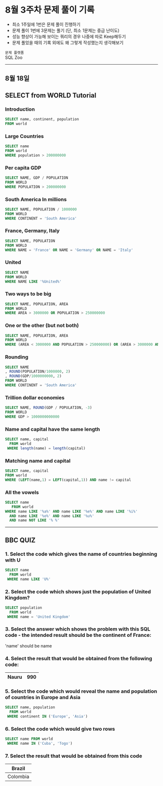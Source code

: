 # 8월 3주차 문제 풀이 기록

- 최소 1주일에 1번은 문제 풀이 진행하기
- 문제 풀이 1번에 3문제는 풀기 (단, 최소 1문제는 중급 난이도)
- 성능 향상이 가능해 보이는 쿼리의 경우 나중에 따로 Keep해두기
- 문제 풀었을 때의 기록 외에도 왜 그렇게 작성했는지 생각해보기

`문제 플랫폼`    
SQL Zoo

---

## 8월 18일

## **SELECT from WORLD Tutorial**

### **Introduction**

```sql
SELECT name, continent, population 
FROM world
```

### **Large Countries**

```sql
SELECT name 
FROM world
WHERE population > 200000000
```

### **Per capita GDP**

```sql
SELECT NAME, GDP / POPULATION
FROM WORLD
WHERE POPULATION > 200000000
```

### **South America In millions**

```sql
SELECT NAME, POPULATION / 1000000
FROM WORLD
WHERE CONTINENT = 'South America'
```

### **France, Germany, Italy**

```sql
SELECT NAME, POPULATION
FROM WORLD
WHERE NAME = 'France' OR NAME = 'Germany' OR NAME = 'Italy'
```

### **United**

```sql
SELECT NAME
FROM WORLD
WHERE NAME LIKE '%United%'
```

### **Two ways to be big**

```sql
SELECT NAME, POPULATION, AREA
FROM WORLD
WHERE AREA > 3000000 OR POPULATION > 250000000
```

### **One or the other (but not both)**

```sql
SELECT NAME, POPULATION, AREA
FROM WORLD
WHERE (AREA < 3000000 AND POPULATION > 250000000) OR (AREA > 3000000 AND POPULATION < 250000000)
```

### **Rounding**

```sql
SELECT NAME
, ROUND(POPULATION/1000000, 2)
, ROUND(GDP/1000000000, 2)
FROM WORLD
WHERE CONTINENT = 'South America'
```

### **Trillion dollar economies**

```sql
SELECT NAME, ROUND(GDP / POPULATION, -3)
FROM WORLD
WHERE GDP > 1000000000000
```

### **Name and capital have the same length**

```sql
SELECT name, capital
  FROM world
 WHERE length(name) = length(capital)
```

### **Matching name and capital**

```sql
SELECT name, capital
FROM world
WHERE (LEFT(name,1) = LEFT(capital,1)) AND name != capital
```

### **All the vowels**

```sql
SELECT name
   FROM world
WHERE name LIKE '%a%' AND name LIKE '%e%' AND name LIKE '%i%'
  AND name LIKE '%o%' AND name LIKE '%u%'
  AND name NOT LIKE '% %'
```

---

## **BBC QUIZ**

### 1. Select the code which gives the name of countries beginning with U

```sql
SELECT name
  FROM world
 WHERE name LIKE 'U%'
```

### 2. Select the code which shows just the population of United Kingdom?

```sql
SELECT population
  FROM world
 WHERE name = 'United Kingdom'
```

### 3. Select the answer which shows the problem with this SQL code - the intended result should be the continent of France:

'name' should be name

### 4. Select the result that would be obtained from the following code:

| Nauru | 990 |
| --- | --- |

### 5. Select the code which would reveal the name and population of countries in Europe and Asia

```sql
SELECT name, population
  FROM world
 WHERE continent IN ('Europe', 'Asia')
```

### 6. Select the code which would give two rows

```sql
SELECT name FROM world
 WHERE name IN ('Cuba', 'Togo')
```

### 7. Select the result that would be obtained from this code

| Brazil |
| --- |
| Colombia |